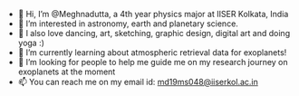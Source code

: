 - 👋 Hi, I’m @Meghnadutta, a 4th year physics major at IISER Kolkata, India
- 👀 I’m interested in astronomy, earth and planetary science. 
- 🌼 I also love dancing, art, sketching, graphic design, digital art and doing yoga :)
- 🌱 I’m currently learning about atmospheric retrieval data for exoplanets!
- 💞️ I’m looking for people to help me guide me on my research journey on exoplanets at the moment
- 📫 You can reach me on my email id: md19ms048@iiserkol.ac.in

<!---
Meghnadutta/Meghnadutta is a ✨ special ✨ repository because its `README.md` (this file) appears on your GitHub profile.
You can click the Preview link to take a look at your changes.
--->
